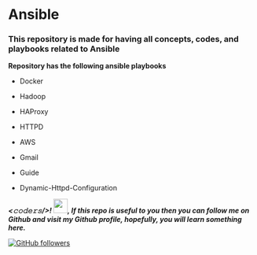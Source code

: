 # Ansible

### This repository is made for having all concepts, codes, and playbooks related to Ansible

**Repository has the following ansible playbooks**

* Docker

* Hadoop

* HAProxy

* HTTPD

* AWS

* Gmail

* Guide 

* Dynamic-Httpd-Configuration


***<𝚌𝚘𝚍𝚎𝚛𝚜/>! <img src="https://github.com/TheDudeThatCode/TheDudeThatCode/blob/master/Assets/Hi.gif" width="29px">, If this repo is useful to you then you can follow me on Github and visit my Github profile, hopefully, you will learn something here.***

 [![GitHub followers](https://img.shields.io/github/followers/hackcoderr?label=Follow&style=social)](https://github.com/hackcoderr/?tab=follow)


